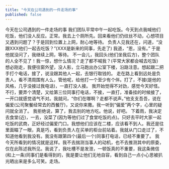 ```yaml
---
title: "今天在公司遇到的一件走场的事"
published: false
---
```

今天在公司遇到的一件走场的事
我们团队平常中午一起吃饭。今天到点我喊他们吃饭，他们没人反应。正常。我去上个厕所先。回来看他们仍纹丝不动，心想项目又遇到问题了？于是回到位置上上网，耐心地等待。
负责人见我还在，问道，“没跟XXX他们一起去吃饭？”(XXX是新来的同事，先走了)
我道，“恩，没有。”
于是他就没问了，我继续上网，等待。
不一会儿，我回头(他们坐我后方)，整个团队的人全不见了！我一惊，想什么情况？走了都不喊我？(平常大家都会喊去吃饭)
想必刚走，我便往窗外望，没人影，立马跑出办公室下楼，沿路注意。想起跟二把手打个电话，接了，说没跟其他人一起，去银行取钱的。
走在路上看到远处是负责人，看不清周围有人么，管他呢，给他打一个至少有个伴。打了，不接(是他的风格，几乎没接过我电话)，一直打没人接。
我开始觉得不对劲，感觉今天好怪。不行，要弄个清楚，又给第三位同事打电话，不接，一直打，准备挂的时候接了，一开口就感觉语气不对。我就问，“你们在哪啊？走都不说声。”他支支吾吾，说在偏爱(公司聚餐经常去的西餐厅)，又说你来撒。我一听到“偏爱”两个字，心里的疑问就全消了。
我拒绝说，算了，我去别的地方吃。他说，好吧。
下着雨，我决定去食堂(近)，一去，没菜了(因为等他们过了食堂吃饭的点)。只好去平时大家一起吃饭的武商，正好经过偏爱门口。我想他们应该在二楼，应该看不到人。我还是往里面瞄了一眼，真是巧，看到负责人在买单的柜台前站着。我就从门口走过了，不知道他看到我没有。我没有跟第四个(最后一个)同事打电话，已经不重要了。
我今天所看到的情况就是这样。我不去揣测当事人的动机，也不去推测其中的原委，仅在此陈述我所见。我说了，我吐槽不是发泄，一顿饭真的不重要，我这条微信(和上一条)同事们是看得到的，我是要让他们无地自容，看到自己一点小心思被扒光晒出来是多么可笑。走场。

